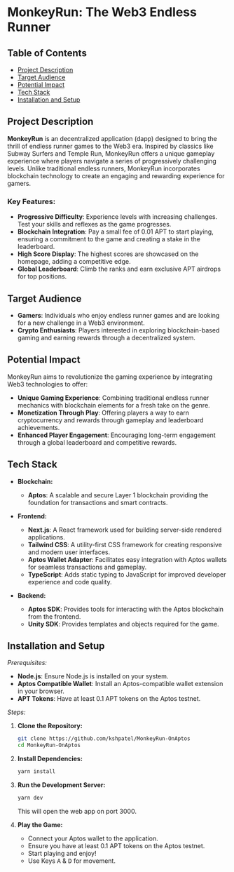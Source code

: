 # MonkeyRun: The Web3 Endless Runner

## Table of Contents

- [Project Description](#project-description)
- [Target Audience](#target-audience)
- [Potential Impact](#potential-impact)
- [Tech Stack](#tech-stack)
- [Installation and Setup](#installation-and-setup)

## Project Description

**MonkeyRun** is an decentralized application (dapp) designed to bring the thrill of endless runner games to the Web3 era. Inspired by classics like Subway Surfers and Temple Run, MonkeyRun offers a unique gameplay experience where players navigate a series of progressively challenging levels. Unlike traditional endless runners, MonkeyRun incorporates blockchain technology to create an engaging and rewarding experience for gamers.

### Key Features:

- **Progressive Difficulty**: Experience levels with increasing challenges. Test your skills and reflexes as the game progresses.
- **Blockchain Integration**: Pay a small fee of 0.01 APT to start playing, ensuring a commitment to the game and creating a stake in the leaderboard.
- **High Score Display**: The highest scores are showcased on the homepage, adding a competitive edge.
- **Global Leaderboard**: Climb the ranks and earn exclusive APT airdrops for top positions.

## Target Audience

- **Gamers**: Individuals who enjoy endless runner games and are looking for a new challenge in a Web3 environment.
- **Crypto Enthusiasts**: Players interested in exploring blockchain-based gaming and earning rewards through a decentralized system.

## Potential Impact

MonkeyRun aims to revolutionize the gaming experience by integrating Web3 technologies to offer:

- **Unique Gaming Experience**: Combining traditional endless runner mechanics with blockchain elements for a fresh take on the genre.
- **Monetization Through Play**: Offering players a way to earn cryptocurrency and rewards through gameplay and leaderboard achievements.
- **Enhanced Player Engagement**: Encouraging long-term engagement through a global leaderboard and competitive rewards.

## Tech Stack

- **Blockchain:**
  - **Aptos**: A scalable and secure Layer 1 blockchain providing the foundation for transactions and smart contracts.

- **Frontend:**
  - **Next.js**: A React framework used for building server-side rendered applications.
  - **Tailwind CSS**: A utility-first CSS framework for creating responsive and modern user interfaces.
  - **Aptos Wallet Adapter**: Facilitates easy integration with Aptos wallets for seamless transactions and gameplay.
  - **TypeScript**: Adds static typing to JavaScript for improved developer experience and code quality.

- **Backend:**
  - **Aptos SDK**: Provides tools for interacting with the Aptos blockchain from the frontend.
  - **Unity SDK**: Provides templates and objects required for the game.

## Installation and Setup

*Prerequisites:*

- **Node.js**: Ensure Node.js is installed on your system.
- **Aptos Compatible Wallet**: Install an Aptos-compatible wallet extension in your browser.
- **APT Tokens**: Have at least 0.1 APT tokens on the Aptos testnet.

*Steps:*

1. **Clone the Repository:**
   ```bash
   git clone https://github.com/kshpatel/MonkeyRun-OnAptos
   cd MonkeyRun-OnAptos
   ```

2. **Install Dependencies:**
   ```bash
   yarn install
   ```

3. **Run the Development Server:**
   ```bash
   yarn dev
   ```
   This will open the web app on port 3000.

4. **Play the Game:**
   - Connect your Aptos wallet to the application.
   - Ensure you have at least 0.1 APT tokens on the Aptos testnet.
   - Start playing and enjoy!
   - Use Keys <kbd>A</kbd> & <kbd>D</kbd> for movement.
